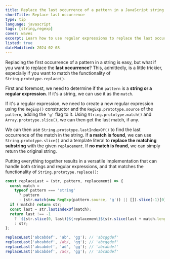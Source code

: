 ```yaml
---
title: Replace the last occurrence of a pattern in a JavaScript string
shortTitle: Replace last occurrence
type: tip
language: javascript
tags: [string,regexp]
cover: waves
excerpt: Learn how to use regular expressions to replace the last occurrence of a pattern in a JavaScript string.
listed: true
dateModified: 2024-02-08
---
```


Replacing the first occurrence of a pattern in a string is easy, but what if you want to replace the **last occurrence**? This, admittedly, is a little trickier, especially if you want to match the functionality of `String.prototype.replace()`.

First and foremost, we need to determine if the `pattern` is a **string or a regular expression**. If it's a string, we can use it as the `match`.

If it's a regular expression, we need to create a new regular expression using the `RegExp()` constructor and the `RegExp.prototype.source` of the `pattern`, adding the `'g'` flag to it. Using `String.prototype.match()` and `Array.prototype.slice()`, we can then get the last match, if any.

We can then use `String.prototype.lastIndexOf()` to find the last occurrence of the match in the string. If **a match is found**, we can use `String.prototype.slice()` and a template literal to **replace the matching substring** with the given `replacement`. If **no match is found**, we can simply return the original string.

Putting everything together results in a versatile implementation that can handle both strings and regular expressions, and that matches the functionality of `String.prototype.replace()`:

```js
const replaceLast = (str, pattern, replacement) => {
  const match =
    typeof pattern === 'string'
      ? pattern
      : (str.match(new RegExp(pattern.source, 'g')) || []).slice(-1)[0];
  if (!match) return str;
  const last = str.lastIndexOf(match);
  return last !== -1
    ? `${str.slice(0, last)}${replacement}${str.slice(last + match.length)}`
    : str;
};

replaceLast('abcabdef', 'ab', 'gg'); // 'abcggdef'
replaceLast('abcabdef', /ab/, 'gg'); // 'abcggdef'
replaceLast('abcabdef', 'ad', 'gg'); // 'abcabdef'
replaceLast('abcabdef', /ad/, 'gg'); // 'abcabdef'
```
